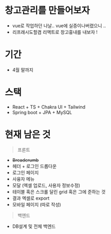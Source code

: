 # 창고관리를 만들어보자
- vue로 작업하던 나날.. vue에 실증이나버렸으니 ..
- 리프래시도할겸 리액트로 창고흉내를 내보자 ! 

# 기간
- 4월 말까지

# 스택
- React + TS + Chakra UI + Tailwind
- Spring boot + JPA + MySQL

# 현재 남은 것
> 프론트 
- ~~Breadcrumb~~
- 헤더 + 로그인 드롭다운
- 로그인 페이지
- 사융자 메뉴
- 모달 (엑셀 업로드, 사용자 정보수정)
- 테이블 혹은 스크롤 달린 grid 혹은 그에 준하는 것
- 결과 엑셀로 export
- 모바일 페이지 (따로 작성)
> 백엔드
- DB설계 및 전체 백엔드



